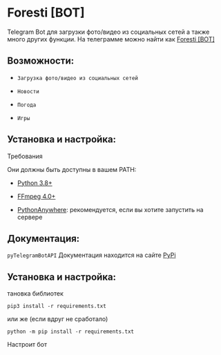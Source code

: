 # Foresti [BOT]
Telegram Bot для загрузки фото/видео из социальных сетей а также много других функции.
На телеграмме можно найти как [Foresti [BOT]](https://t.me/foresti_bot)

## Возможности:

 - `Загрузка фото/видео из социальных сетей`

 - `Новости`

 - `Погода`

 - `Игры`

## Установка и настройка:

Требования

Они должны быть доступны в вашем PATH:

 - [Python 3.8+](https://www.python.org/)
 
 - [FFmpeg 4.0+](https://ffmpeg.org/download.html)
 
 - [PythonAnywhere](https://www.pythonanywhere.com/): рекомендуется, если вы хотите запустить на сервере
 
## Документация:
 
 `pyTelegramBotAPI` Документация находится на сайте [PyPi](https://pypi.org/project/pyTelegramBotAPI/)
## Установка и настройка:
 
тановка библиотек
 
  `pip3 install -r requirements.txt`
  
  или же (если вдруг не сработало)
  
  `python -m pip install -r requirements.txt`

Настроит бот
 
